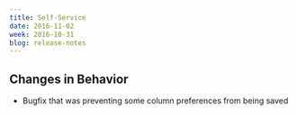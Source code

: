 ```yaml
---
title: Self-Service
date: 2016-11-02
week: 2016-10-31
blog: release-notes
---
```


## Changes in Behavior

* Bugfix that was preventing some column preferences from being saved
